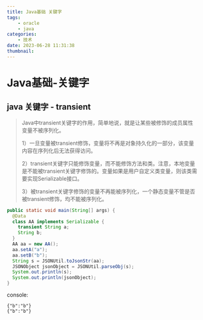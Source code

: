 ```yaml
---
title: Java基础 关键字
tags:
    - oracle
    - java
categories:
    - 技术
date: 2023-06-28 11:31:38
thumbnail:
---
```


# Java基础-关键字

## java 关键字 - transient

> Java中transient关键字的作用，简单地说，就是让某些被修饰的成员属性变量不被序列化。
>
> 1）一旦变量被transient修饰，变量将不再是对象持久化的一部分，该变量内容在序列化后无法获得访问。
>
> 2）transient关键字只能修饰变量，而不能修饰方法和类。注意，本地变量是不能被transient关键字修饰的。变量如果是用户自定义类变量，则该类需要实现Serializable接口。
>
> 3）被transient关键字修饰的变量不再能被序列化，一个静态变量不管是否被transient修饰，均不能被序列化。

```java
public static void main(String[] args) {
  @Data
  class AA implements Serializable {
    transient String a;
    String b;
  }
  AA aa = new AA();
  aa.setA("a");
  aa.setB("b");
  String s = JSONUtil.toJsonStr(aa);
  JSONObject jsonObject = JSONUtil.parseObj(s);
  System.out.println(s);
  System.out.println(jsonObject);
}
```

console:

```
{"b":"b"}
{"b":"b"}
```

